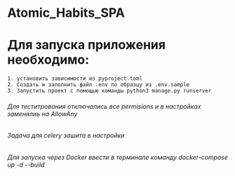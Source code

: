 # Atomic_Habits_SPA
# Для запуска приложения необходимо:
    1. установить зависимости из pyproject.toml
    2. Создать и заполнить файл .env по образцу из .env.sample
    3. Запустить проект с помощью команды python3 manage.py runserver
###### Для теститрования отключались все permisions и в настройках заменялиь на AllowAny
###### Задача для celery зашита в настройки
###### Для запуска через Docker ввести в терминале команду docker-compose up -d --build